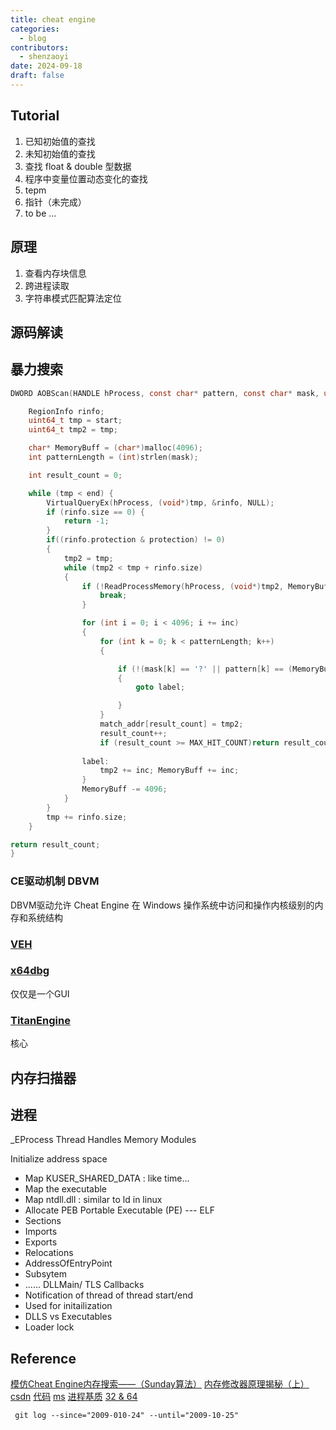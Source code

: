 ```yaml
---
title: cheat engine
categories:
  - blog
contributors:
  - shenzaoyi
date: 2024-09-18
draft: false
---
```

## Tutorial
1. 已知初始值的查找
2. 未知初始值的查找
3. 查找 float & double 型数据
4. 程序中变量位置动态变化的查找
5. tepm
6. 指针（未完成）
7. to be ...
## 原理
1. 查看内存块信息
2. 跨进程读取
3. 字符串模式匹配算法定位


## 源码解读
## 暴力搜索
```c
DWORD AOBScan(HANDLE hProcess, const char* pattern, const char* mask, uint64_t start, uint64_t end, int inc, int protection,uint64_t * match_addr) {

	RegionInfo rinfo;
	uint64_t tmp = start;
	uint64_t tmp2 = tmp;

	char* MemoryBuff = (char*)malloc(4096);
	int patternLength = (int)strlen(mask);

	int result_count = 0;

	while (tmp < end) {
		VirtualQueryEx(hProcess, (void*)tmp, &rinfo, NULL);
		if (rinfo.size == 0) {
			return -1;
		}
		if((rinfo.protection & protection) != 0)
		{
			tmp2 = tmp;
			while (tmp2 < tmp + rinfo.size)
			{
				if (!ReadProcessMemory(hProcess, (void*)tmp2, MemoryBuff, 4096)) {
					break;
				}

				for (int i = 0; i < 4096; i += inc)
				{ 
					for (int k = 0; k < patternLength; k++)
					{

						if (!(mask[k] == '?' || pattern[k] == (MemoryBuff[k])))
						{
							goto label;

						}
					}
					match_addr[result_count] = tmp2;
					result_count++;
					if (result_count >= MAX_HIT_COUNT)return result_count;
					
				label:
					tmp2 += inc; MemoryBuff += inc;
				}
				MemoryBuff -= 4096;
			}
		}
		tmp += rinfo.size;
	}

return result_count;
}
```
### CE驱动机制 DBVM
DBVM驱动允许 Cheat Engine 在 Windows 操作系统中访问和操作内核级别的内存和系统结构


### [VEH](https://en.wikipedia.org/wiki/Microsoft-specific_exception_handling_mechanisms#Vectored_Exception_Handling)

### [x64dbg](https://help.x64dbg.com/en/latest/)
仅仅是一个GUI
### [TitanEngine](https://github.com/x64dbg/TitanEngine)
核心

## 内存扫描器


## 进程
\_EProcess
Thread
Handles
Memory
	Modules

Initialize address space
- Map KUSER_SHARED_DATA : like time...
- Map the executable
- Map ntdll.dll : similar to ld in linux
- Allocate PEB 
Portable Executable (PE) --- ELF
- Sections
- Imports
- Exports
- Relocations
- AddressOfEntryPoint
- Subsytem
- ......
DLLMain/ TLS Callbacks
- Notification of thread of thread start/end
- Used for initailization
- DLLS vs Executables
- Loader lock


## Reference
[模仿Cheat Engine内存搜索——（Sunday算法）](https://blog.haiya360.com/archives/1588.html)
[内存修改器原理揭秘（上）](https://www.bilibili.com/video/BV1ud4y1B7rW/?share_source=copy_web&vd_source=a113b92ed718cca34d96624b08d107d3)
[csdn](https://download.csdn.net/download/lyshark_csdn/87893347)
[代码](https://www.lyshark.com/post/7ab1f162.html)
[ms](https://learn.microsoft.com/en-us/windows/win32/api/memoryapi/nf-memoryapi-readprocessmemory)
[进程基质](https://www.cnblogs.com/Leo_wl/p/3147381.html)
[32 & 64](https://www.cnblogs.com/zjuhaohaoxuexi/p/16210800.html)
```
 git log --since="2009-010-24" --until="2009-10-25"
```